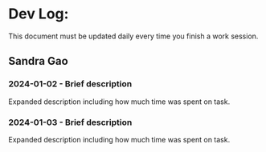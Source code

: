 # Dev Log:

This document must be updated daily every time you finish a work session.

## Sandra Gao

### 2024-01-02 - Brief description
Expanded description including how much time was spent on task.

### 2024-01-03 - Brief description
Expanded description including how much time was spent on task.
